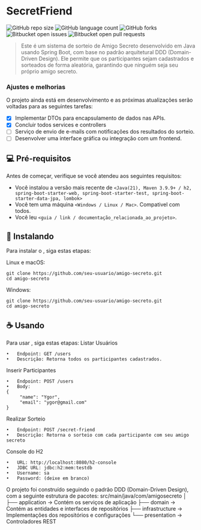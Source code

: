 # SecretFriend

![GitHub repo size](https://img.shields.io/github/repo-size/iuricode/README-template?style=for-the-badge)
![GitHub language count](https://img.shields.io/badge/Java-ED8B00?style=for-the-badge&logo=java&logoColor=white)
![GitHub forks](https://img.shields.io/github/forks/iuricode/README-template?style=for-the-badge)
![Bitbucket open issues](https://img.shields.io/bitbucket/issues/iuricode/README-template?style=for-the-badge)
![Bitbucket open pull requests](https://img.shields.io/bitbucket/pr-raw/iuricode/README-template?style=for-the-badge)

> Este é um sistema de sorteio de Amigo Secreto desenvolvido em Java usando Spring Boot, com base no padrão arquitetural DDD (Domain-Driven Design). Ele permite que os participantes sejam cadastrados e sorteados de forma aleatória, garantindo que ninguém seja seu próprio amigo secreto.

### Ajustes e melhorias

O projeto ainda está em desenvolvimento e as próximas atualizações serão voltadas para as seguintes tarefas:

- [x] Implementar DTOs para encapsulamento de dados nas APIs.
- [x] Concluir todos services e controllers
- [ ] Serviço de envio de e-mails com notificações dos resultados do sorteio.
- [ ] Desenvolver uma interface gráfica ou integração com um frontend.

## 💻 Pré-requisitos

Antes de começar, verifique se você atendeu aos seguintes requisitos:

- Você instalou a versão mais recente de `<Java(21), Maven 3.9.9+ / h2, spring-boot-starter-web, spring-boot-starter-test, spring-boot-starter-data-jpa, lombok>`
- Você tem uma máquina `<Windows / Linux / Mac>`. Compativel com todos.
- Você leu `<guia / link / documentação_relacionada_ao_projeto>`.

## 🚀 Instalando <SecretFriend>

Para instalar o <SecrefFriend>, siga estas etapas:

Linux e macOS:

```
git clone https://github.com/seu-usuario/amigo-secreto.git
cd amigo-secreto
```

Windows:

```
git clone https://github.com/seu-usuario/amigo-secreto.git
cd amigo-secreto
```

## ☕ Usando <SecretFriend>

Para usar <SecretFriend>, siga estas etapas:
Listar Usuários

	•	Endpoint: GET /users
	•	Descrição: Retorna todos os participantes cadastrados.

 Inserir Participantes
 
 	•	Endpoint: POST /users
	•	Body: 
 	{
   		 "name": "Ygor",
   		 "email": "ygor@gmail.com"
	}
 Realizar Sorteio
 
 	•	Endpoint: POST /secret-friend
	•	Descrição: Retorna o sorteio com cada participante com seu amigo secreto


Console do H2

	•	URL: http://localhost:8080/h2-console
	•	JDBC URL: jdbc:h2:mem:testdb
	•	Username: sa
	•	Password: (deixe em branco)

 O projeto foi construído seguindo o padrão DDD (Domain-Driven Design), com a seguinte estrutura de pacotes:
 src/main/java/com/amigosecreto
│
├── application    -> Contém os serviços de aplicação
├── domain         -> Contém as entidades e interfaces de repositórios
├── infrastructure -> Implementações dos repositórios e configurações
└── presentation   -> Controladores REST
